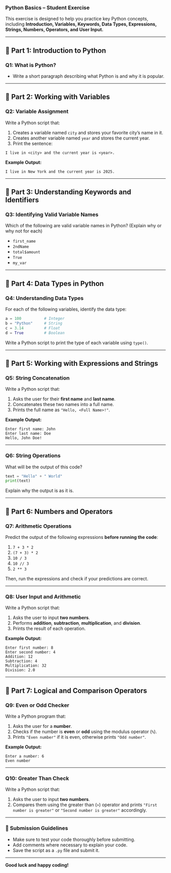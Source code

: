 ### **Python Basics – Student Exercise**

This exercise is designed to help you practice key Python concepts, including **Introduction, Variables, Keywords, Data Types, Expressions, Strings, Numbers, Operators, and User Input.**

---

## **📌 Part 1: Introduction to Python**

### **Q1: What is Python?**

- Write a short paragraph describing what Python is and why it is popular.

---

## **📌 Part 2: Working with Variables**

### **Q2: Variable Assignment**

Write a Python script that:

1. Creates a variable named `city` and stores your favorite city’s name in it.
2. Creates another variable named `year` and stores the current year.
3. Print the sentence:

```
I live in <city> and the current year is <year>.
```

**Example Output:**

```
I live in New York and the current year is 2025.
```

---

## **📌 Part 3: Understanding Keywords and Identifiers**

### **Q3: Identifying Valid Variable Names**

Which of the following are valid variable names in Python? (Explain why or why not for each)

- `first_name`
- `2ndName`
- `total$amount`
- `True`
- `my_var`

---

## **📌 Part 4: Data Types in Python**

### **Q4: Understanding Data Types**

For each of the following variables, identify the data type:

```python
a = 100          # Integer
b = "Python"     # String
c = 3.14         # Float
d = True         # Boolean
```

Write a Python script to print the type of each variable using `type()`.

---

## **📌 Part 5: Working with Expressions and Strings**

### **Q5: String Concatenation**

Write a Python script that:

1. Asks the user for their **first name** and **last name**.
2. Concatenates these two names into a full name.
3. Prints the full name as `"Hello, <Full Name>!"`.

**Example Output:**

```
Enter first name: John
Enter last name: Doe
Hello, John Doe!
```

---

### **Q6: String Operations**

What will be the output of this code?

```python
text = "Hello" + " World"
print(text)
```

Explain why the output is as it is.

---

## **📌 Part 6: Numbers and Operators**

### **Q7: Arithmetic Operations**

Predict the output of the following expressions **before running the code**:

1. `7 + 3 * 2`
2. `(7 + 3) * 2`
3. `10 / 3`
4. `10 // 3`
5. `2 ** 3`

Then, run the expressions and check if your predictions are correct.

---

### **Q8: User Input and Arithmetic**

Write a Python script that:

1. Asks the user to input **two numbers**.
2. Performs **addition**, **subtraction**, **multiplication**, and **division**.
3. Prints the result of each operation.

**Example Output:**

```
Enter first number: 8
Enter second number: 4
Addition: 12
Subtraction: 4
Multiplication: 32
Division: 2.0
```

---

## **📌 Part 7: Logical and Comparison Operators**

### **Q9: Even or Odd Checker**

Write a Python program that:

1. Asks the user for a **number**.
2. Checks if the number is **even** or **odd** using the modulus operator (`%`).
3. Prints `"Even number"` if it is even, otherwise prints `"Odd number"`.

**Example Output:**

```
Enter a number: 6
Even number
```

---

### **Q10: Greater Than Check**

Write a Python script that:

1. Asks the user to input **two numbers**.
2. Compares them using the greater than (`>`) operator and prints `"First number is greater"` or `"Second number is greater"` accordingly.

---

### **🔹 Submission Guidelines**

- Make sure to test your code thoroughly before submitting.
- Add comments where necessary to explain your code.
- Save the script as a `.py` file and submit it.

---

**Good luck and happy coding!**
